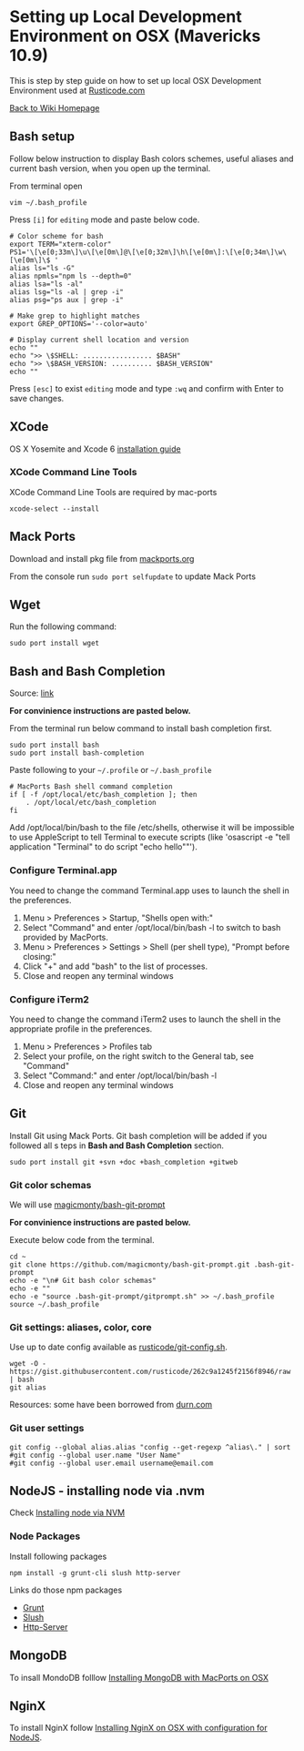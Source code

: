 # Setting up Local Development Environment on OSX (Mavericks 10.9)

This is step by step guide on how to set up local OSX Development Environment used at [Rusticode.com](http://rusticode.com)

[Back to Wiki Homepage](Home.md)

## Bash setup

Follow below instruction to display Bash colors schemes, useful aliases and current bash version, when you open up the terminal. 

From terminal open 
```
vim ~/.bash_profile
```

Press `[i]` for `editing` mode and paste below code.

```
# Color scheme for bash
export TERM="xterm-color"
PS1='\[\e[0;33m\]\u\[\e[0m\]@\[\e[0;32m\]\h\[\e[0m\]:\[\e[0;34m\]\w\[\e[0m\]\$ '
alias ls="ls -G"
alias npmls="npm ls --depth=0"
alias lsa="ls -al"
alias lsg="ls -al | grep -i"
alias psg="ps aux | grep -i"

# Make grep to highlight matches
export GREP_OPTIONS='--color=auto'

# Display current shell location and version
echo ""
echo ">> \$SHELL: ................. $BASH"
echo ">> \$BASH_VERSION: .......... $BASH_VERSION"
echo ""
```

Press `[esc]` to exist `editing` mode and type `:wq` and confirm with Enter to save changes.

## XCode 

OS X Yosemite and Xcode 6 [installation guide](https://developer.apple.com/osx)

### XCode Command Line Tools

XCode Command Line Tools are required by mac-ports

```
xcode-select --install
```

## Mack Ports

Download and install pkg file from [mackports.org](https://www.macports.org/install.php)

From the console run `sudo port selfupdate` to update Mack Ports

## Wget

Run the following command:
```
sudo port install wget
```

## Bash and Bash Completion

Source: [link](https://trac.macports.org/wiki/howto/bash-completion)

__For convinience instructions are pasted below.__

From the terminal run below command to install bash completion first.
```
sudo port install bash
sudo port install bash-completion
```

Paste following to your `~/.profile` or `~/.bash_profile`

```
# MacPorts Bash shell command completion
if [ -f /opt/local/etc/bash_completion ]; then
    . /opt/local/etc/bash_completion
fi
```

Add /opt/local/bin/bash to the file /etc/shells, otherwise it will be impossible to use AppleScript to tell Terminal to execute scripts (like 'osascript -e "tell application \"Terminal\" to do script \"echo hello\""').

### Configure Terminal.app

You need to change the command Terminal.app uses to launch the shell in the preferences.

1. Menu > Preferences > Startup, "Shells open with:"
2. Select "Command" and enter /opt/local/bin/bash -l to switch to bash provided by MacPorts.
3. Menu > Preferences > Settings > Shell (per shell type), "Prompt before closing:"
4. Click "+" and add "bash" to the list of processes.
5. Close and reopen any terminal windows

### Configure iTerm2

You need to change the command iTerm2 uses to launch the shell in the appropriate profile in the preferences.

1. Menu > Preferences > Profiles tab
2. Select your profile, on the right switch to the General tab, see "Command"
3. Select "Command:" and enter /opt/local/bin/bash -l
4. Close and reopen any terminal windows

## Git 

Install Git using Mack Ports. Git bash completion will be added if you followed all s teps in **Bash and Bash Completion** section.

```
sudo port install git +svn +doc +bash_completion +gitweb
```

### Git color schemas

We will use [magicmonty/bash-git-prompt](https://github.com/magicmonty/bash-git-prompt)

__For convinience instructions are pasted below.__

Execute below code from the terminal.

```
cd ~
git clone https://github.com/magicmonty/bash-git-prompt.git .bash-git-prompt
echo -e "\n# Git bash color schemas"
echo -e ""
echo -e "source .bash-git-prompt/gitprompt.sh" >> ~/.bash_profile
source ~/.bash_profile
```

### Git settings: aliases, color, core

Use up to date config available as [rusticode/git-config.sh](https://gist.github.com/rusticode/262c9a1245f2156f8946).

```
wget -O - https://gist.githubusercontent.com/rusticode/262c9a1245f2156f8946/raw | bash
git alias
```

Resources: some have been borrowed from [durn.com](http://durdn.com/blog/2012/11/22/must-have-git-aliases-advanced-examples/)

### Git user settings 

```
git config --global alias.alias "config --get-regexp ^alias\." | sort
#git config --global user.name "User Name"
#git config --global user.email username@email.com
```

## NodeJS - installing node via .nvm

Check [Installing node via NVM](./installing-nodejs-via-nvm-on-osx.md)


### Node Packages

Install following packages
```
npm install -g grunt-cli slush http-server
```

Links do those npm packages
 - [Grunt](https://www.npmjs.org/package/grunt-cli)
 - [Slush](https://www.npmjs.org/package/slush)
 - [Http-Server](https://www.npmjs.org/package/http-server)

## MongoDB

To insall MondoDB folllow [Installing MongoDB with MacPorts on OSX](installing-mongodb-with-macports-on-osx.md)

## NginX
To install NginX follow [Installing NginX on OSX with configuration for NodeJS](installing-nginx-on-osx-with-configuration-for-nodejs.md).

